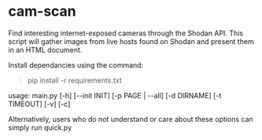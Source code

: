 # cam-scan
Find interesting internet-exposed cameras through the Shodan API. This script will gather images from live hosts found on Shodan and present them in an HTML document.

Install dependancies using the command:
> pip install -r requirements.txt

usage: main.py [-h] [--init INIT] [-p PAGE | --all] [-d DIRNAME] [-t TIMEOUT] [-v] [-c]

Alternatively, users who do not understand or care about these options can simply run quick.py
